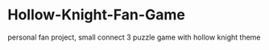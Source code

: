 # Hollow-Knight-Fan-Game
personal fan project, small connect 3 puzzle game with hollow knight theme
